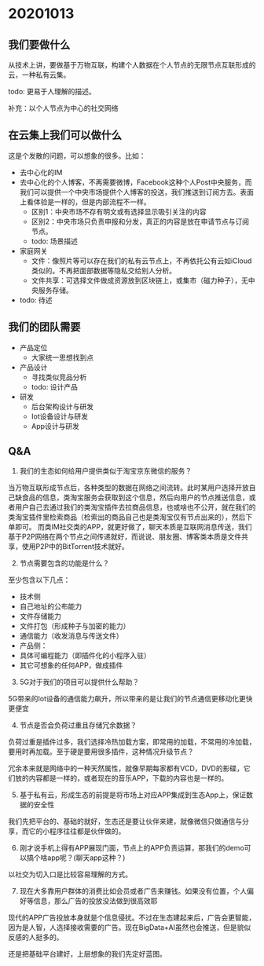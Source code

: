# 20201013

## 我们要做什么

从技术上讲，要做基于万物互联，构建个人数据在个人节点的无限节点互联形成的云，一种私有云集。

todo: 更易于人理解的描述。

补充：以个人节点为中心的社交网络

## 在云集上我们可以做什么

这是个发散的问题，可以想象的很多。比如：

- 去中心化的IM
- 去中心化的个人博客，不再需要微博，Facebook这种个人Post中央服务，而我们可以提供一个中央市场提供个人博客的投送，我们推送到订阅方去。表面上看体验是一样的，但是内部流程不一样。
  - 区别1：中央市场不存有明文或有选择显示吸引关注的内容
  - 区别2：中央市场只负责申报和分发，真正的内容是放在申请节点与订阅节点。
  - todo: 场景描述
- 家庭网关
  - 文件：像照片等可以存在我们的私有云节点上，不再依托公有云如iCloud类似的。不再把面部数据等隐私交给别人分析。
  - 文件共享：可选择文件做成资源放到区块链上，或集市（磁力种子），无中央服务存储。
- todo: 待述

## 我们的团队需要

- 产品定位
    - 大家统一思想找到点
- 产品设计
    - 寻找类似竞品分析
    - todo: 设计产品
- 研发
    - 后台架构设计与研发
    - Iot设备设计与研发
    - App设计与研发
  
## Q&A

1. 我们的生态如何给用户提供类似于淘宝京东微信的服务？

当万物互联形成节点后，各种类型的数据在网络之间流转。此时某用户选择开放自己缺食品的信息，类淘宝服务会获取到这个信息，然后向用户的节点推送信息，或者用户自己去通过我们的类淘宝插件去拉商品信息，也或啥也不公开，就在我们的类淘宝插件里检索商品（检索出的商品自己也是类淘宝仅有节点出来的），然后下单即可。
而类IM社交类的APP，就更好做了，聊天本质是互联网消息传送，我们基于P2P网络在两个节点之间传递就好，而说说、朋友圈、博客类本质是文件共享，使用P2P中的BitTorrent技术就好。

2. 节点需要包含的功能是什么？

至少包含以下几点：

- 技术侧
 - 自己地址的公布能力
 - 文件存储能力
 - 文件打包（形成种子与加密的能力）
 - 通信能力（收发消息与传送文件）
- 产品侧：
 - 具体可编程能力（即插件化的小程序入驻）
 - 其它可想象的任何APP，做成插件

3. 5G对于我们的项目可以提供什么帮助？

5G带来的Iot设备的通信能力飙升，所以带来的是让我们的节点通信更移动化更快更便宜

4. 节点是否会负荷过重且存储冗余数据？

负荷过重是插件过多，我们选择冷热加载方案，即常用的加载，不常用的冷加载，要用时再加载。至于硬是要用很多插件，这种情况升级节点？

冗余本来就是网络中的一种天然属性，就像早期每家都有VCD，DVD的影碟，它们放的内容都是一样的，或者现在的音乐APP，下载的内容也是一样的。

5. 基于私有云，形成生态的前提是将市场上对应APP集成到生态App上，保证数据的安全性

我们先把平台的、基础的就好，生态还是要让伙伴来建，就像微信只做通信与分享，而它的小程序往往都是伙伴做的。

6. 刚才说手机上得有APP展现门面，节点上的APP负责运算，那我们的demo可以搞个啥app呢？(聊天app这种？)

以社交为切入口是比较容易理解的方式。

7. 现在大多靠用户群体的消费比如会员或者广告来赚钱。如果没有位置，个人偏好等信息，那么广告的投放没法做到很高效耶

现代的APP广告投放本身就是个信息侵扰。不过在生态建起来后，广告会更智能，因为是人智，人选择接收需要的广告。现在BigData+AI虽然也会推送，但是貌似反感的人挺多的。

还是把基础平台建好，上层想象的我们先定好蓝图。